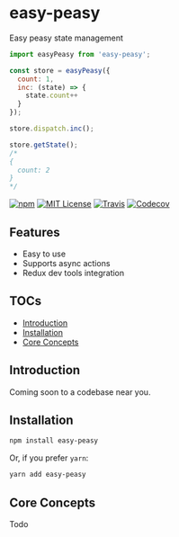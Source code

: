 # easy-peasy

Easy peasy state management

```javascript
import easyPeasy from 'easy-peasy';

const store = easyPeasy({
  count: 1,
  inc: (state) => {
    state.count++
  }
});

store.dispatch.inc();

store.getState();
/*
{
  count: 2
}
*/
```

[![npm](https://img.shields.io/npm/v/easy-peasy.svg?style=flat-square)](http://npm.im/easy-peasy)
[![MIT License](https://img.shields.io/npm/l/easy-peasy.svg?style=flat-square)](http://opensource.org/licenses/MIT)
[![Travis](https://img.shields.io/travis/ctrlplusb/easy-peasy.svg?style=flat-square)](https://travis-ci.org/ctrlplusb/easy-peasy)
[![Codecov](https://img.shields.io/codecov/c/github/ctrlplusb/easy-peasy.svg?style=flat-square)](https://codecov.io/github/ctrlplusb/easy-peasy)

## Features

  - Easy to use
  - Supports async actions
  - Redux dev tools integration

## TOCs

  - [Introduction](#introduction)
  - [Installation](#installation)
  - [Core Concepts](#core-concepts)

## Introduction

Coming soon to a codebase near you.

## Installation

```bash
npm install easy-peasy
```

Or, if you prefer `yarn`:

```bash
yarn add easy-peasy
```

## Core Concepts

Todo